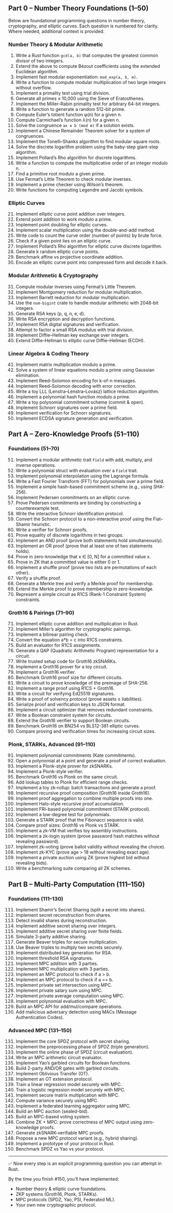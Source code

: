 ## Part 0 – Number Theory Foundations (1–50)

Below are foundational programming questions in number theory, cryptography, and elliptic curves. Each question is numbered for clarity. Where needed, additional context is provided.

### Number Theory & Modular Arithmetic

1. Write a Rust function `gcd(a, b)` that computes the greatest common divisor of two integers.
2. Extend the above to compute Bézout coefficients using the extended Euclidean algorithm.
3. Implement fast modular exponentiation: `mod_exp(a, b, m)`.
4. Write a function to compute modular multiplication of two large integers without overflow.
5. Implement a primality test using trial division.
6. Generate all primes ≤ 10,000 using the Sieve of Eratosthenes.
7. Implement the Miller–Rabin primality test for arbitrary 64-bit integers.
8. Write a function to generate a random 512-bit prime.
9. Compute Euler’s totient function φ(n) for a given n.
10. Compute Carmichael’s function λ(n) for a given n.
11. Solve the congruence `ax ≡ b (mod m)` if a solution exists.
12. Implement a Chinese Remainder Theorem solver for a system of congruences.
13. Implement the Tonelli–Shanks algorithm to find modular square roots.
14. Solve the discrete logarithm problem using the baby-step giant-step algorithm.
15. Implement Pollard’s Rho algorithm for discrete logarithms.
16. Write a function to compute the multiplicative order of an integer modulo n.
17. Find a primitive root modulo a given prime.
18. Use Fermat’s Little Theorem to check modular inverses.
19. Implement a prime checker using Wilson’s theorem.
20. Write functions for computing Legendre and Jacobi symbols.

### Elliptic Curves

21. Implement elliptic curve point addition over integers.
22. Extend point addition to work modulo a prime.
23. Implement point doubling for elliptic curves.
24. Implement scalar multiplication using the double-and-add method.
25. Write code to count the curve order (number of points) by brute force.
26. Check if a given point lies on an elliptic curve.
27. Implement Pollard’s Rho algorithm for elliptic curve discrete logarithm.
28. Generate k random elliptic curve points.
29. Benchmark affine vs projective coordinate addition.
30. Encode an elliptic curve point into compressed form and decode it back.

### Modular Arithmetic & Cryptography

31. Compute modular inverses using Fermat’s Little Theorem.
32. Implement Montgomery reduction for modular multiplication.
33. Implement Barrett reduction for modular multiplication.
34. Use the `num-bigint` crate to handle modular arithmetic with 2048-bit integers.
35. Generate RSA keys (p, q, n, e, d).
36. Write RSA encryption and decryption functions.
37. Implement RSA digital signatures and verification.
38. Attempt to factor a small RSA modulus with trial division.
39. Implement Diffie–Hellman key exchange over integers.
40. Extend Diffie–Hellman to elliptic curve Diffie–Hellman (ECDH).

### Linear Algebra & Coding Theory

41. Implement matrix multiplication modulo a prime.
42. Solve a system of linear equations modulo a prime using Gaussian elimination.
43. Implement Reed–Solomon encoding for k-of-n messages.
44. Implement Reed–Solomon decoding with error correction.
45. Write a toy LLL (Lenstra–Lenstra–Lovász) lattice reduction algorithm.
46. Implement a polynomial hash function modulo a prime.
47. Write a toy polynomial commitment scheme (commit & open).
48. Implement Schnorr signatures over a prime field.
49. Implement verification for Schnorr signatures.
50. Implement ECDSA signature generation and verification.



## Part A – Zero-Knowledge Proofs (51–110)

### Foundations (51–70)
51. Implement a modular arithmetic trait `Field` with add, multiply, and inverse operations.
52. Write a polynomial struct with evaluation over a `Field` trait.
53. Implement polynomial interpolation using the Lagrange formula.
54. Write a Fast Fourier Transform (FFT) for polynomials over a prime field.
55. Implement a simple hash-based commitment scheme (e.g., using SHA-256).
56. Implement Pedersen commitments on an elliptic curve.
57. Prove Pedersen commitments are binding by constructing a counterexample test.
58. Write the interactive Schnorr identification protocol.
59. Convert the Schnorr protocol to a non-interactive proof using the Fiat–Shamir heuristic.
60. Write a verifier for Schnorr proofs.
61. Prove equality of discrete logarithms in two groups.
62. Implement an AND proof (prove both statements hold simultaneously).
63. Implement an OR proof (prove that at least one of two statements holds).
64. Prove in zero-knowledge that x ∈ [0, N] for a committed value x.
65. Prove in ZK that a committed value is either 0 or 1.
66. Implement a shuffle proof (prove two lists are permutations of each other).
67. Verify a shuffle proof.
68. Generate a Merkle tree and verify a Merkle proof for membership.
69. Extend the Merkle proof to prove membership in zero-knowledge.
70. Represent a simple circuit as R1CS (Rank-1 Constraint System) constraints.

### Groth16 & Pairings (71–90)
71. Implement elliptic curve addition and multiplication in Rust.
72. Implement Miller’s algorithm for cryptographic pairings.
73. Implement a bilinear pairing check.
74. Convert the equation a*b = c into R1CS constraints.
75. Build an evaluator for R1CS assignments.
76. Generate a QAP (Quadratic Arithmetic Program) representation for a circuit.
77. Write trusted setup code for Groth16 zkSNARKs.
78. Implement a Groth16 prover for a toy circuit.
79. Implement a Groth16 verifier.
80. Benchmark Groth16 proof size for different circuits.
81. Write a circuit to prove knowledge of the preimage of SHA-256.
82. Implement a range proof using R1CS + Groth16.
83. Write a circuit for verifying Ed25519 signatures.
84. Write a proof of solvency protocol (prove assets ≥ liabilities).
85. Serialize proof and verification keys to JSON format.
86. Implement a circuit optimizer that removes redundant constraints.
87. Write a Boolean constraint system for circuits.
88. Extend the Groth16 verifier to support Boolean circuits.
89. Benchmark Groth16 on BN254 vs BLS12-381 elliptic curves.
90. Compare proving and verification times for increasing circuit sizes.

### Plonk, STARKs, Advanced (91–110)
91. Implement polynomial commitments (Kate commitments).
92. Open a polynomial at a point and generate a proof of correct evaluation.
93. Implement a Plonk-style prover for zkSNARKs.
94. Implement a Plonk-style verifier.
95. Benchmark Groth16 vs Plonk on the same circuit.
96. Add lookup tables to Plonk for efficient range checks.
97. Implement a toy zk-rollup: batch transactions and generate a proof.
98. Implement recursive proof composition (Groth16 inside Groth16).
99. Implement proof aggregation to combine multiple proofs into one.
100. Implement Halo-style recursive proof accumulation.
101. Implement FRI-based polynomial commitment (STARK protocol).
102. Implement a low-degree test for polynomials.
103. Generate a STARK proof that the Fibonacci sequence is valid.
104. Compare proof sizes: Groth16 vs Plonk vs STARK.
105. Implement a zk-VM that verifies toy assembly instructions.
106. Implement a zk-login system (prove password hash matches without revealing password).
107. Implement zk-voting (prove ballot validity without revealing the choice).
108. Implement zk-KYC (prove age > 18 without revealing exact age).
109. Implement a private auction using ZK (prove highest bid without revealing bids).
110. Write a benchmarking suite comparing all ZK schemes.


## Part B – Multi-Party Computation (111–150)

### Foundations (111–130)

111. Implement Shamir’s Secret Sharing (split a secret into shares).
112. Implement secret reconstruction from shares.
113. Detect invalid shares during reconstruction.
114. Implement additive secret sharing over integers.
115. Implement additive secret sharing over finite fields.
116. Simulate 3-party additive sharing.
117. Generate Beaver triples for secure multiplication.
118. Use Beaver triples to multiply two secrets securely.
119. Implement distributed key generation for RSA.
120. Implement threshold RSA signatures.
121. Implement MPC addition with 3 parties.
122. Implement MPC multiplication with 3 parties.
123. Implement an MPC protocol to check if a > b.
124. Implement an MPC protocol to check if a == b.
125. Implement private set intersection using MPC.
126. Implement private salary sum using MPC.
127. Implement private average computation using MPC.
128. Implement polynomial evaluation with MPC.
129. Build an MPC API for add/mul/compare operations.
130. Add malicious adversary detection using MACs (Message Authentication Codes).

### Advanced MPC (131–150)

131. Implement the core SPDZ protocol with secret sharing.
132. Implement the preprocessing phase of SPDZ (triple generation).
133. Implement the online phase of SPDZ (circuit evaluation).
134. Write an MPC arithmetic circuit evaluator.
135. Implement Yao’s garbled circuits for Boolean functions.
136. Build 2-party AND/OR gates with garbled circuits.
137. Implement Oblivious Transfer (OT).
138. Implement an OT extension protocol.
139. Train a linear regression model securely with MPC.
140. Train a logistic regression model securely with MPC.
141. Implement secure matrix multiplication with MPC.
142. Compute variance securely using MPC.
143. Implement a federated learning aggregator using MPC.
144. Build an MPC auction (sealed-bid).
145. Build an MPC-based voting system.
146. Combine ZK + MPC: prove correctness of MPC output using zero-knowledge proofs.
147. Generate zkSNARK-verifiable MPC proofs.
148. Propose a new MPC protocol variant (e.g., hybrid sharing).
149. Implement a prototype of your protocol in Rust.
150. Benchmark SPDZ vs Yao vs your protocol.

---

✅ Now every step is an explicit programming question you can attempt in Rust.

By the time you finish #150, you’ll have implemented:
- Number theory & elliptic curve foundations.
- ZKP systems (Groth16, Plonk, STARKs).
- MPC protocols (SPDZ, Yao, PSI, Federated ML).
- Your own new cryptographic protocol.